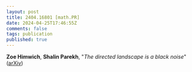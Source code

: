 ```yaml
---
layout: post
title: 2404.16801 [math.PR]
date: 2024-04-25T17:46:55Z
comments: false
tags: publication
published: true
---
```


<b>Zoe Himwich</b>, <b>Shalin Parekh</b>, "<i>The directed landscape is a black noise</i>" ([arXiv](http://arxiv.org/abs/2404.16801v2))
